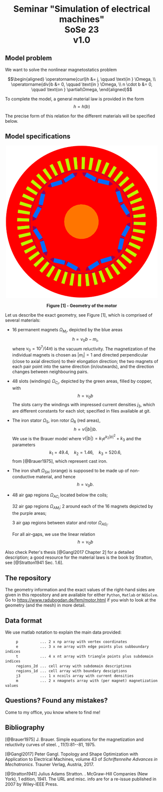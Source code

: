 
# <div align="center">Seminar "Simulation of electrical machines" <br> SoSe 23 <br> v1.0</div>


## Model problem

We want to solve the nonlinear magnetostatics problem 

$$\begin{aligned}
\operatorname{curl}h &= j, \qquad  \text{in } \Omega, \\
\operatorname{div}b &= 0, \qquad \text{in } \Omega, \\
n \cdot b &= 0, \qquad \text{on } \partial\Omega, 
\end{aligned}$$

To complete the model, a general material law is
provided in the form $$h = h(b)$$

The precise form of this relation for the different
materials will be specified below.

## Model specifications

<div align="center"><img src="https://raw.githubusercontent.com/radu-bogdan/SeminarEM/main/geometry.png" width="500" height="500">

<b>Figure [1] - Geometry of the motor</b>
</div>


Let us describe the exact geometry, see Figure [1], which is comprised of several materials:

-   16 permanent magnets $\Omega_{M_i}$, depicted by the blue areas $$h = \nu_0 b - m_i,$$ where $\nu_0 = 10^7/(4\pi)$ is the vacuum reluctivity. The magnetization of the individual magnets is chosen as $|m_i|=1$ and directed perpendicular (close to axial direction) to their elongation direction; the two magnets of each pair point into the same direction (in/outwards), and the direction changes between neighbouring pairs.

-   48 slots (windings) $\Omega_{C_i}$, depicted by the green areas, filled by copper, with $$h = \nu_0 b$$ The slots carry the windings with impressed current densities $j_3$, which are different constants for each slot; specified in files available at git.

-   The iron stator $\Omega_{\text{S}}$, iron rotor $\Omega_{\text{R}}$ (red areas), $$h = \nu(|b|)b.$$ We use is the Brauer model where $\nu(|b|) = k_1e^{k_2|b|^2}+k_3$ and the parameters $$k_1 = 49.4,\quad k_2 = 1.46,\quad k_3 = 520.6,$$ from [@Brauer1975], which represent cast iron.

-   The iron shaft $\Omega_{\text{SH}}$ (orange) is supposed to be made up of non-conductive material, and hence $$h = \nu_0 b.$$

-   48 air gap regions $\Omega_{AC_i}$ located below the coils;

    32 air gap regions $\Omega_{AM_i}$; 2 around each of the 16 magnets depicted by the purple areas; 
    
    3 air gap regions between stator and rotor $\Omega_{AG_i}$. 
    
    For all air-gaps, we use the linear relation $$h = \nu_0b$$
    
Also check Peter's thesis [@Gangl2017 Chapter 2] for a detailed description; a good resource for the material laws is the book by Stratton, see [@Stratton1941 Sec. 1.6].

## The repository

The geometry information and the exact values of the right-hand sides are given in this repository and are available for either $\texttt{Python}$, $\texttt{Matlab}$ or $\texttt{NGSolve}$. Go to <https://www.radubogdan.de/fem/motor.html> if you wish to look at the geometry (and the mesh) in more detail.

## Data format

We use matlab notation to explain the main data provided:

         p          ... 2 x np array with vertex coordinates
         e          ... 3 x ne array with edge points plus subboundary indices 
         t          ... 4 x nt array with triangle points plus subdomain indices
         regions_2d ... cell array with subdomain descriptinos
         regions_1d ... cell array with boundary desciptions
         j3         ... 1 x ncoils array with current densities
         m          ... 2 x nmagnets array with (per magnet) magnetization values
         
## Questions? Found any mistakes?
Come to my office, you know where to find me!

## Bibliography

[@Brauer1975] J. Brauer. Simple equations for the magnetization and reluctivity curves
of steel. , 11(1):81--81, 1975.

[@Gangl2017] Peter Gangl. Topology and Shape Optimization with Application to Electrical
  Machines, volume 43 of *Schriftenreihe Advances in Mechatronics*.
Trauner Verlag, Austria, 2017.

[@Stratton1941] Julius Adams Stratton. . McGraw-Hill Companies (New York), 1 edition,
1941. The URL and misc. info are for a re-issue published in 2007 by
Wiley-IEEE Press.
